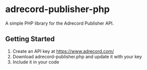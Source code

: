 # adrecord-publisher-php

A simple PHP library for the Adrecord Publisher API.

## Getting Started

  1. Create an API key at https://www.adrecord.com/
  1. Download adrecord-publisher.php and update it with your key
  1. Include it in your code
